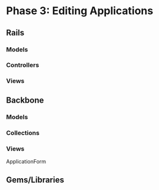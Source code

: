 # Phase 3: Editing Applications

## Rails
### Models

### Controllers

### Views

## Backbone
### Models

### Collections

### Views
ApplicationForm


## Gems/Libraries

